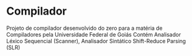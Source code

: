 # Compilador
Projeto de compilador desenvolvido do zero para a matéria de Compiladores pela Universidade Federal de Goiás
Contém Analisador Léxico Sequencial (Scanner), Analisador Sintático Shift-Reduce Parsing (SLR)
